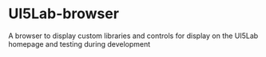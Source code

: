 # UI5Lab-browser
A browser to display custom libraries and controls for display on the UI5Lab homepage and testing during development
